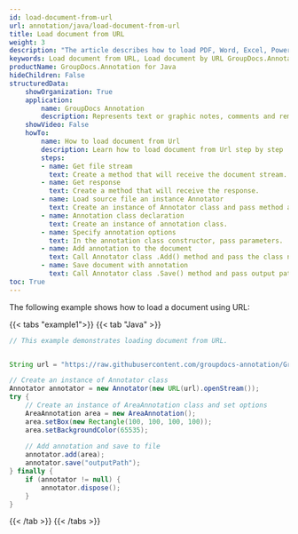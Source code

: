 ```yaml
---
id: load-document-from-url
url: annotation/java/load-document-from-url
title: Load document from URL
weight: 3
description: "The article describes how to load PDF, Word, Excel, PowerPoint documents from URL using GroupDocs.Annotation for Java."
keywords: Load document from URL, Load document by URL GroupDocs.Annotation
productName: GroupDocs.Annotation for Java
hideChildren: False
structuredData:
    showOrganization: True
    application:    
        name: GroupDocs Annotation
        description: Represents text or graphic notes, comments and remarks attached to a specific part of the content of the document using Java
    showVideo: False
    howTo:
        name: How to load document from Url
        description: Learn how to load document from Url step by step
        steps:
        - name: Get file stream
          text: Create a method that will receive the document stream.
        - name: Get response
          text: Create a method that will receive the response.
        - name: Load source file an instance Annotator
          text: Create an instance of Annotator class and pass method and Url to it. You may specify absolute or relative file path as per your requirements.
        - name: Annotation class declaration
          text: Create an instance of annotation class.
        - name: Specify annotation options 
          text: In the annotation class constructor, pass parameters.
        - name: Add annotation to the document
          text: Call Annotator class .Add() method and pass the class name annotation.
        - name: Save document with annotation
          text: Call Annotator class .Save() method and pass output path file with class SaveOptions.
toc: True
---
```


The following example shows how to load a document using URL:

{{< tabs "example1">}}
{{< tab "Java" >}}
```java
// This example demonstrates loading document from URL.


String url = "https://raw.githubusercontent.com/groupdocs-annotation/GroupDocs.Annotation-for-Java/master/Examples/Resources/SampleFiles/input.pdf?raw=true";

// Create an instance of Annotator class
Annotator annotator = new Annotator(new URL(url).openStream());
try {
    // Create an instance of AreaAnnotation class and set options
    AreaAnnotation area = new AreaAnnotation();
    area.setBox(new Rectangle(100, 100, 100, 100));
    area.setBackgroundColor(65535);
    
    // Add annotation and save to file
    annotator.add(area);
    annotator.save("outputPath");
} finally {
    if (annotator != null) {
        annotator.dispose();
    }
}
```
{{< /tab >}}
{{< /tabs >}}